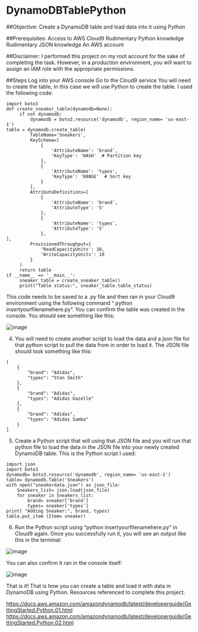 # DynamoDBTablePython

##Objective: Create a DynamoDB table and load data into it using Python

##Prerequisites:
Access to AWS Cloud9
Rudimentary Python knowledge
Rudimentary JSON knowledge
An AWS account

##Disclaimer: I performed this project on my root account for the sake of completing the task. However, in a production environment, you will want to assign an IAM role with the appropriate permissions.

##Steps
Log into your AWS console
Go to the Cloud9 service
You will need to create the table, in this case we will use Python to create the table. I used the following code:

```
import boto3
def create_sneaker_table(dynamodb=None):
     if not dynamodb:
         dynamodb = boto3.resource('dynamodb', region_name= 'us-east-1')
table = dynamodb.create_table(
         TableName='Sneakers',
         KeySchema=[
             {
                 'AttributeName': 'brand',
                 'KeyType': 'HASH'  # Partition key
             },
             {
                 'AttributeName': 'types',
                 'KeyType': 'RANGE'  # Sort key
             }
         ],
         AttributeDefinitions=[
             {
                 'AttributeName': 'brand',
                 'AttributeType': 'S'
             },
             {
                 'AttributeName': 'types',
                 'AttributeType': 'S'
             },
],
         ProvisionedThroughput={
             'ReadCapacityUnits': 10,
             'WriteCapacityUnits': 10
         }
     )
     return table
if __name__ == '__main__':
     sneaker_table = create_sneaker_table()
     print("Table status:", sneaker_table.table_status)     
```

This code needs to be saved to a .py file and then ran in your Cloud9 environment using the following command “ python insertyourfilenamehere.py”. You can confirm the table was created in the console. You should see something like this:

![image](https://user-images.githubusercontent.com/31132150/151682001-c4b0b20a-f106-4e24-a864-32c20857bc80.png)


4. You will need to create another script to load the data and a json file for that python script to pull the data from in order to load it. The JSON file should look something like this:
```
[
    {
        "brand": "Adidas",
        "types": "Stan Smith"
    },
    {
        "brand": "Adidas",
        "types": "Adidas Gazelle"
    },
    {
        "brand": "Adidas",
        "types": "Adidas Samba"
    }
]
```
5. Create a Python script that will using that JSON file and you will run that python file to load the data in the JSON file into your newly created DynamoDB table. This is the Python script I used:

```
import json
import boto3
dynamodb= boto3.resource('dynamodb', region_name= 'us-east-1')
table= dynamodb.Table('Sneakers')
with open("sneakerdata.json") as json_file:
    Sneakers_list= json.load(json_file)
    for sneaker in Sneakers_list:
        brand= sneaker['brand']
        types= sneaker['types']
print( "Adding Sneaker:", brand, types)
table.put_item (Item= sneaker)
```

6. Run the Python script using “python insertyourfilenamehere.py” in Cloud9 again. Once you successfully run it, you will see an output like this in the terminal:

![image](https://user-images.githubusercontent.com/31132150/151682008-2258da39-2f8e-449a-a83c-96687912ad3a.png)


You can also confirm it ran in the console itself:

![image](https://user-images.githubusercontent.com/31132150/151682018-a5e25dbe-ce62-40d7-9160-5ad298cd5f5c.png)


That is it! That is how you can create a table and load it with data in DynamoDB using Python.
Resources referenced to complete this project:

https://docs.aws.amazon.com/amazondynamodb/latest/developerguide/GettingStarted.Python.01.html
https://docs.aws.amazon.com/amazondynamodb/latest/developerguide/GettingStarted.Python.02.html
